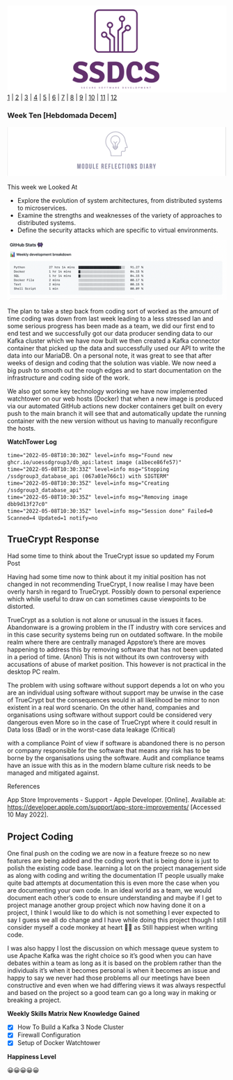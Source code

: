 ![Logo](Images/Logo.png)
[1](/MyPortfolio/SSDCS/Unit01.html) | [2](/MyPortfolio/SSDCS/Unit02.html) | [3](/MyPortfolio/SSDCS/Unit03.html) | [4](/MyPortfolio/SSDCS/Unit04.html) | [5](/MyPortfolio/SSDCS/Unit05.html) | [6](/MyPortfolio/SSDCS/Unit06.html) | [7](/MyPortfolio/SSDCS/Unit07.html) | [8](/MyPortfolio/SSDCS/Unit08.html) | [9](/MyPortfolio/SSDCS/Unit09.html) | [10](/MyPortfolio/SSDCS/Unit10.html) | [11](/MyPortfolio/SSDCS/Unit11.html) | [12](/MyPortfolio/SSDCS/Unit12.html)
### Week Ten [Hebdomada Decem]

![Logo](Images/Diary.png)

This week we Looked At

* Explore the evolution of system architectures, from distributed systems to microservices.
* Examine the strengths and weaknesses of the variety of approaches to distributed systems.
* Define the security attacks which are specific to virtual environments.

![Logo](Images/Stats.png)

The plan to take a step back from coding sort of worked as the amount of time coding was down from last week leading to a less stressed Ian and some serious progress has been made as a team, we did our first end to end test and we successfully got our data producer sending data to our Kafka cluster which we have now built we then created a Kafka connector container that picked up the data and successfully used our API to write the data into our MariaDB. On a personal note, it was great to see that after weeks of design and coding that the solution was viable. We now need a big push to smooth out the rough edges and to start documentation on the infrastructure and coding side of the work.

We also got some key technology working we have now implemented watchtower on our web hosts (Docker) that when a new image is produced via our automated GitHub actions new docker containers get built on every push to the main branch it will see that and automatically update the running container with the new version without us having to manually reconfigure the hosts.


**WatchTower Log**

```shell
time="2022-05-08T10:30:30Z" level=info msg="Found new ghcr.io/uoessdgroup3/db_api:latest image (a1bece86fe57)"
time="2022-05-08T10:30:33Z" level=info msg="Stopping /ssdgroup3_database_api (067a01e766c1) with SIGTERM"
time="2022-05-08T10:30:35Z" level=info msg="Creating /ssdgroup3_database_api"
time="2022-05-08T10:30:35Z" level=info msg="Removing image dbb9d13f27c0"
time="2022-05-08T10:30:35Z" level=info msg="Session done" Failed=0 Scanned=4 Updated=1 notify=no
```

## TrueCrypt Response

Had some time to think about the TrueCrypt issue so updated my Forum Post

Having had some time now to think about it my initial position has not changed in not recommending TrueCrypt, I now realise I may have been overly harsh in regard to TrueCrypt. Possibly down to personal experience which while useful to draw on can sometimes cause viewpoints to be distorted.

TrueCrypt as a solution is not alone or unusual in the issues it faces. Abandonware is a growing problem in the IT industry with core services and in this case security systems being run on outdated software. In the mobile realm where there are centrally managed Appstore’s there are moves happening to address this by removing software that has not been updated in a period of time. (Anon) This is not without its own controversy with accusations of abuse of market position. This however is not practical in the desktop PC realm.

The problem with using software without support depends a lot on who you are an individual using software without support may be unwise in the case of TrueCrypt but the consequences would in all likelihood be minor to non existent in a real word scenario. On the other hand, companies and organisations using software without support could be considered very dangerous even More so in the case of TrueCrypt where it could result in Data loss (Bad) or in the worst-case data leakage (Critical)

with a compliance Point of view if software is abandoned there is no person or company responsible for the software that means any risk has to be borne by the organisations using the software. Audit and compliance teams have an issue with this as in the modern blame culture risk needs to be managed and mitigated against.     

References

App Store Improvements - Support - Apple Developer. [Online]. Available at: https://developer.apple.com/support/app-store-improvements/ [Accessed 10 May 2022].

## Project Coding

One final push on the coding we are now in a feature freeze so no new features are being added and the coding work that is being done is just to polish the existing code base. learning a lot on the project management side as along with coding and writing the documentation IT people usually make quite bad attempts at documentation this is even more the case when you are documenting your own code. In an ideal world as a team, we would document each other’s code to ensure understanding and maybe if I get to project manage another group project which now having done it on a project, I think I would like to do which is not something I ever expected to say I guess we all do change and I have while doing this project though I still consider myself a code monkey at heart 👨‍💻 as Still happiest when writing code.  

I was also happy I lost the discussion on which message queue system to use Apache Kafka was the right choice so it’s good when you can have debates within a team as long as it is based on the problem rather than the individuals it’s when it becomes personal is when it becomes an issue and happy to say we never had those problems all our meetings have been constructive and even when we had differing views it was always respectful and based on the project so a good team can go a long way in making or breaking a project.


**Weekly Skills Matrix New Knowledge Gained**

- [x] How To Build a Kafka 3 Node Cluster 
- [x] Firewall Configuration
- [x] Setup of Docker Watchtower 

**Happiness Level**

😀😀😀😀😀
